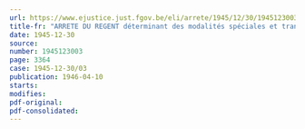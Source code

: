 ```yaml
---
url: https://www.ejustice.just.fgov.be/eli/arrete/1945/12/30/1945123003/justel
title-fr: "ARRETE DU REGENT déterminant des modalités spéciales et transitoires d'application de la loi sur les congés annuels payés dans l'industrie diamantaire"
date: 1945-12-30
source:
number: 1945123003
page: 3364
case: 1945-12-30/03
publication: 1946-04-10
starts:
modifies:
pdf-original:
pdf-consolidated:
---
```


